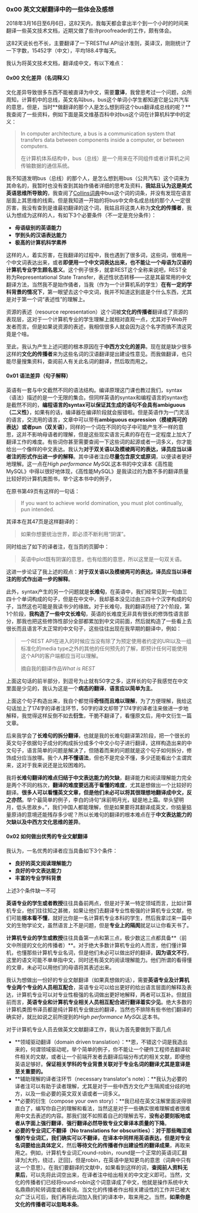 ### 0x00 英文文献翻译中的一些体会及感想

2018年3月16日至6月6日，这82天内，我每天都会拿出半个到一个小时的时间来翻译一些英文技术文档，近期又做了些许proofreader的工作，颇有体会。

这82天说长也不长，主要翻译了一下RESTful API设计准则，英译汉，刚刚统计了一下字数，15452字（中文），平均188.4字每天。

我认为将英文技术文档，翻译成中文，有以下难点：

#### 0x00 文化差异（名词释义）

文化差异导致很多东西不能被直译为中文，需要**意译**，我曾思考过一个问题，众所周知，计算机中的总线，英文名叫bus，bus这个单词小学生都知道它是公共汽车的意思，但是，当时**做翻译的那个人是怎么想到将这个bus翻译成总线的呢？**我查阅了一些资料，例如下面是英文维基百科中对bus这个词在计算机科学中的定义：

> In computer architecture, a bus is a communication system that transfers data between components inside a computer, or between computers.  
>
> 在计算机体系结构中，bus（总线）是一个用来在不同组件或者计算机之间传输数据的通信系统。

我不知道发明bus（总线）的那个人，是怎么想到用bus（公共汽车）这个词来为其命名的，我暂时也没有查到其始作俑者详细的思考及资料，**我姑且认为这是美式英语思维所导致的**，我查阅了[Collins词典](https://www.collinsdictionary.com/us/dictionary/english/bus)中bus这个词的词条，并没有发现在语言层面上其思维的线索。但是我知道一开始的将bus中文命名成总线的那个人一定很厉害，我没有查到是谁最初翻译的这个词，我姑且将这类人称为**文化的传播者**，我认为想成为这样的人，有如下3个必要条件（不一定是充分条件）：

* **母语级别的英语能力**
* **学到头的汉语表达能力**
* **极高的计算机科学素养**

这样的人，着实厉害，在我翻译的过程中，我也遇到了很多词，这些词，很难用一个中文词表达出来，或者**即便用一个中文词表达出来，也不能让一个母语为汉语的计算机专业学生顾名思义**。这个例子很多，就拿REST这个全称来说吧，REST全称为Representational State Transfer，表述性状态转移——这是其最常用的中文翻译方法，当然我不是始作俑者，当我（作为一个计算机系的学生）**在有一定的学科背景的情况下**，第一眼望去这个中文词，我并不知道这到底是个什么东西，尤其是对于第一个词“表述性”的理解上。

资源的表述（resource representation）这个词被**文化的传播者**翻译成了资源的表现层，这对于一个计算机专业的学生理解上就相对直观一点，尤其对于Web开发者而言。但是如果说资源的表述，我相信很多人就会因为这个名字而搞不清这究竟是个啥。

至此，我认为产生上述问题的根本原因在于**中西方文化的差异**。现在就是缺少很多这样的**文化的传播者**来为这些名词的汉语翻译提出建设性意见。而我做翻译，也只能尽量搜集资料，查阅前人有关此名词的翻译，然后取而用之。

#### 0x01 语法差异（句子解释）

英语有一套与中文截然不同的语法结构。编译原理这门课也教过我们，syntax（语法）描述的是一个无限的集合。但同样英语的syntax和编程语言的syntax也是截然不同的，**编程语言的syntax可以保证其生成的语句不会具有ambiguous（二义性）**，如果有的话，编译器在编译阶段就会报错啦。但是英语作为一门灵活的语言，交流用的语言，文章中可以带有**ambiguous expression（模棱两可的表达）**或者**pun（双关语）**，同样的一个词在不同的句子中可能产生不一样的意思，这并不影响母语者的理解，但是这些现实语言元素的存在在一定程度上加大了翻译工作的难度。有些词你甚至需要查阅一下这些词的起源或者一词多义，你才能给出一个像样的中文表达。我认为**对于双关语以及模棱两可的表达，译员应当以译者注的形式作出进一步的解释**。其中译者注应**尽量包含原文或原词**，以便读者更好地理解。这一点在*High performance MySQL*这本书的中文译本《高性能MySQL》中得以很好地体现，《高性能MySQL》是我读过的为数不多的翻译质量比较好的计算机类图书，举个这本书中的例子，

在原书第49页有这样的一句话：

> If you want to achieve world domination, you must plot continually, pun intended.

其译本在其47页是这样翻译的：

> 如果你想要统治世界，即必须不断利用“阴谋”。

同时给出了如下的译者注，在当页的页脚中：

> 英语中plot既有阴谋的意思，也有绘图的意思，所以这里是一句双关语。

这进一步论证了我上述的观点：**对于双关语以及模棱两可的表达，译员应当以译者注的形式作出进一步的解释**。

此外，syntax产生的另一个问题就是**长难句**，在英语中，我们经常见到一句由三四十个单词构成的句子，但是在中文中，我却基本没见过由三四十个汉字构成的句子，当然这也可能是我读书少的缘故。对于长难句，我的翻译历经了2个阶段，第1个阶段，**我构造了一些中文长难句**，英语的长难度无非具有很长的修饰性语言部分，那我也把这些修饰性部分全部都累加到中文词前面，然后就构造了一些看上去很长而且语言不太正常的中文句子，这些往往出现在我早期的翻译中，例如：

> 一个REST API在进入的时候应当没有除了为预定使用者约定的URI以及一组标准化的media type之外的其他的任何预先的了解，即预计任何可能使用这个API的客户端都应当可以理解。
>
> 摘自我的翻译作品*What is REST*

上面这句话的前半部分，到逗号为止就有50字之多，这样长的句子我感觉在中文里面是少见的，我认为这是一个**病态的翻译**，**语言应以简单为主**。

上面这个句子构造出来，我自个都觉得**奇怪而且难以理解**，为了方便理解，我给这句话加上了174字的译者注环节，50字的译文却带了174字的译者注来做进一步地解释，我觉得这样反倒不如去**衍生**，干脆不翻译了，看懂原文后，用中文衍生一篇文章。

后来我学会了**长难句的拆分翻译**，也就是我的长难句翻译第2阶段，把一个很长的英文句子依据句子成分的构成拆分成多个中文小句子进行翻译，这样构造出来的中文句子，语言简单的问题是解决了，但随着而来的问题就是这个句子如何拆分，修饰成分应当放哪。我个人**并不懂语法**，但也不是完全不懂，多少还能看出个主谓宾来，这对于我来说还是比较困难的。

我将**长难句翻译的难点归结于中文表达能力的欠缺**，翻译能力和阅读理解能力完全是两个不同的档次，**翻译的难度要远高于看懂的难度**，尤其是想做出一个比较好的翻译。**很多人可以看懂英文文章，但是他们未必可以将其很理想地翻译成中文，反之亦然**。举个最简单的例子，李白的诗句“床前明月光，疑是地上霜。举头望明月，低头思故乡。”，我们中国人都能理解，但是如果要将其翻译成英文，你掂量掂量原诗的意境还能残存多少呢？所以长难句的翻译的根本难点在于**中文表达能力的欠缺以及中西方文化思维的差异**。

#### 0x02 如何做出优秀的专业文献翻译

我认为，一名优秀的译者应当具备如下3个条件：

* **良好的英文阅读理解能力**
* **良好的中文表达能力**
* **丰富的专业学科背景**

上述3个条件缺一不可

**英语专业的学生或者教授**往往具备前两点，但是对于某一特定领域而言，比如计算机专业，他们往往知之甚微，如果让他们去翻译专业性极强的计算机专业文献，他们可能**根本看不懂**，就好比你是一名计算机专业本科的学生，然后我拿过来一篇中文的生物学论文，虽然语言上不是问题，但是**专业上的隔阂**就足以让你看天书了。

**计算机专业的学生或教授**往往具备第一点和第三点，极少数这三点都具备**（前文中所提的文化的传播者）**。对于绝大多数计算机专业的人而言，他们懂计算机，也懂那些计算机专业名词，但是他们未必可以做出好的翻译，**因为语文不行**，这里的语文可能不单单指中文，同时还有英文的阅读理解能力。他们所谓的看得懂的文章，未必可以用他们的母语将其表述出来。

我认为想做出一份好的专业文献翻译（如果真想做的话），需要**英语专业及计算机专业两个专业的人员相互配合**，英语专业可以给出更好的给出语言层面的解释及表达，计算机专业可以对专业性极强的名词做出更好地解释，两者可以互补。但就目前而言，**英语专业和计算机专业相关人员相互配合进行翻译着实少见**。绝大多数的计算机类图书译员都是纯计算机专业做出的翻译，当然也不排除有些书他们翻译的确实好，就比如说之前所提到的*High performance MySQL*这本书。

对于计算机专业人员去做英文文献翻译工作，我认为首先要做到下面几点

* **领域驱动翻译（domain driven translation）：**恩，不错这个词是我造出来的，何谓领域驱动呢，举个简单的例子，你不能让一个硬件工程师去翻译软件相关的文献，或者让一个前端开发者去翻译后端分布式的相关文献，即便他英语足够好。**保证相关学科的专业背景关联对于专业名词的翻译尤其是意译是至关重要的。**
* **辅助理解的译者注环节（necessary translator's note）：**我认为必要的译者注可以有助于读者理解，尤其是对于一些中西方文化产生隔阂或分歧的地方，以及一些必要的英文双关语或者一词多义。
* **必要的衍生（compose your own story）：**我已经在英文注解里面说得很直白了，编写你自己的理解和看法，当然这是对于一些确实很难理解或者很难用中文去表述的内容。那我们就不如照着自己的理解去写，**没有必要刻板地或者从字面上强行翻译**，**强行翻译必然导致专业文章译本质量的下降**。
* **必要的专业词汇不翻译（No translations for obscurities）：**对于那些晦涩难懂的专业词汇，我们确实可以不翻译，在译本中同样用英语表达，但是**对专业名词要给出具体定义**，然后**等待文化的传播者作出建设性的翻译成果**，再取来用之。例如，计算机专业词汇round-robin，round是一个正常的英语词汇翻译为[大约，绕过，迂回]，但是robin，在英语中是知更鸟的意思（词典中只有这一个意思）。在我们要翻译的文献中，如果看到这样的词，**查阅前人资料无果后**，可以先将此词空出来，在译者注中给出相关的中文定义即可。当然，文化的传播者们已经将round-robin这个词意译成了中文，他就是操作系统中大名鼎鼎的轮转调度或者轮询。当文化的传播者作出相关建设性的工作并已被大众广泛认可后，我们再将此词加入我们的译本中，取来用之。当然，**如果你是文化的传播者可以忽略本条**。

